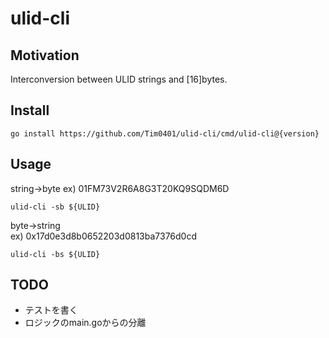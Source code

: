 # ulid-cli

## Motivation

Interconversion between ULID strings and [16]bytes.  

## Install

```
go install https://github.com/Tim0401/ulid-cli/cmd/ulid-cli@{version}
```

## Usage

string->byte
ex) 01FM73V2R6A8G3T20KQ9SQDM6D
```
ulid-cli -sb ${ULID}
```

byte->string  
ex) 0x17d0e3d8b0652203d0813ba7376d0cd
```
ulid-cli -bs ${ULID}
```

## TODO

- テストを書く
- ロジックのmain.goからの分離
